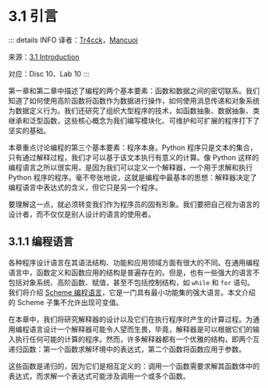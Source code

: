 # 3.1 引言

::: details INFO
译者：[Tr4cck](https://github.com/Tr4cck)，[Mancuoj](https://github.com/mancuoj)

来源：[3.1 Introduction](http://www.composingprograms.com/pages/31-introduction.html)

对应：Disc 10、Lab 10
:::

第一章和第二章中描述了编程的两个基本要素：函数和数据之间的密切联系。我们知道了如何使用高阶函数将函数作为数据进行操作，如何使用消息传递和对象系统为数据定义行为。我们还研究了组织大型程序的技术，如函数抽象、数据抽象、类继承和泛型函数，这些核心概念为我们编写模块化、可维护和可扩展的程序打下了坚实的基础。

本章重点讨论编程的第三个基本要素：程序本身。Python 程序只是文本的集合，只有通过解释过程，我们才可以基于该文本执行有意义的计算。像 Python 这样的编程语言之所以很实用，是因为我们可以定义一个解释器，一个用于求解和执行 Python 程序的程序。毫不夸张地说，这就是编程中最基本的思想：解释器决定了编程语言中表达式的含义，但它只是另一个程序。

要理解这一点，就必须转变我们作为程序员的固有形象。我们要把自己视为语言的设计者，而不仅仅是别人设计的语言的使用者。

## 3.1.1 编程语言

各种程序设计语言在其语法结构、功能和应用领域方面有很大的不同。在通用编程语言中，函数定义和函数应用的结构是普遍存在的。但是，也有一些强大的语言不包括对象系统、高阶函数、赋值，甚至不包括控制结构，如 `while` 和 `for` 语句。我们将介绍 [Scheme 编程语言](<https://en.wikipedia.org/wiki/Scheme_(programming_language) >)，它是一门具有最小功能集的强大语言。本文介绍的 Scheme 子集不允许出现可变值。

在本章中，我们将研究解释器的设计以及它们在执行程序时产生的计算过程。为通用编程语言设计一个解释器可能令人望而生畏，毕竟，解释器是可以根据它们的输入执行任何可能的计算的程序。然而，许多解释器都有一个优雅的结构，即两个互递归函数：第一个函数求解环境中的表达式，第二个函数将函数应用于参数。

这些函数是递归的，因为它们是相互定义的：调用一个函数需要求解其函数体中的表达式，而求解一个表达式可能涉及调用一个或多个函数。
